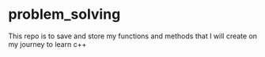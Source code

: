 # problem_solving
This repo is to save and store my functions and methods that I will create on my journey to learn c++
